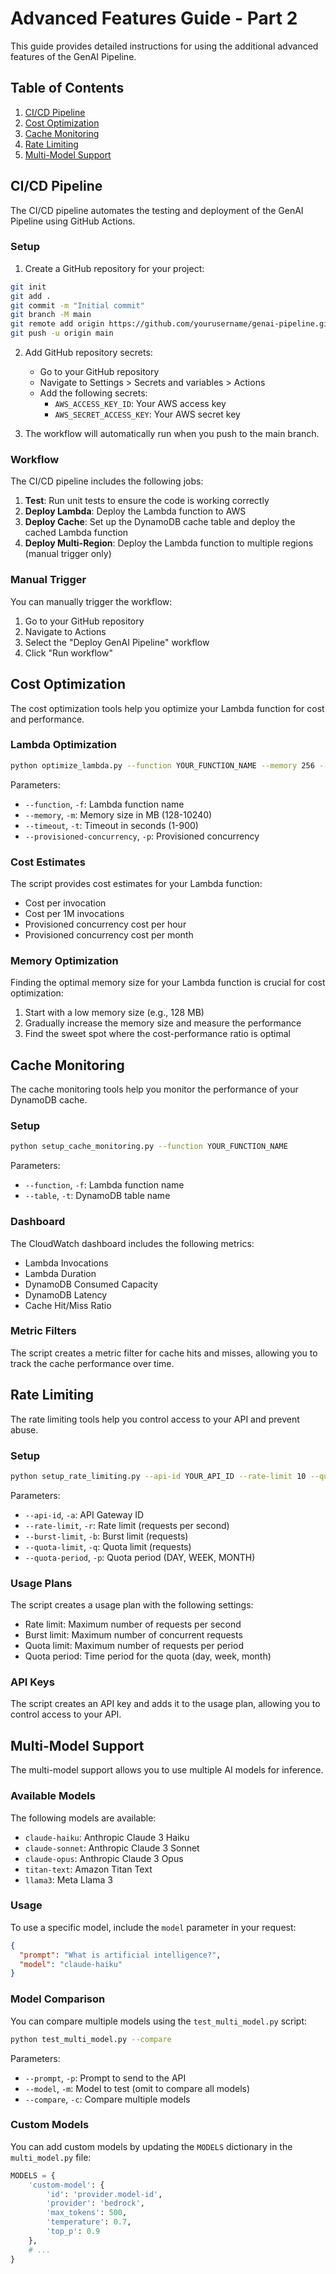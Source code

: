 # Advanced Features Guide - Part 2

This guide provides detailed instructions for using the additional advanced features of the GenAI Pipeline.

## Table of Contents

1. [CI/CD Pipeline](#cicd-pipeline)
2. [Cost Optimization](#cost-optimization)
3. [Cache Monitoring](#cache-monitoring)
4. [Rate Limiting](#rate-limiting)
5. [Multi-Model Support](#multi-model-support)

## CI/CD Pipeline

The CI/CD pipeline automates the testing and deployment of the GenAI Pipeline using GitHub Actions.

### Setup

1. Create a GitHub repository for your project:

```bash
git init
git add .
git commit -m "Initial commit"
git branch -M main
git remote add origin https://github.com/yourusername/genai-pipeline.git
git push -u origin main
```

2. Add GitHub repository secrets:
   - Go to your GitHub repository
   - Navigate to Settings > Secrets and variables > Actions
   - Add the following secrets:
     - `AWS_ACCESS_KEY_ID`: Your AWS access key
     - `AWS_SECRET_ACCESS_KEY`: Your AWS secret key

3. The workflow will automatically run when you push to the main branch.

### Workflow

The CI/CD pipeline includes the following jobs:

1. **Test**: Run unit tests to ensure the code is working correctly
2. **Deploy Lambda**: Deploy the Lambda function to AWS
3. **Deploy Cache**: Set up the DynamoDB cache table and deploy the cached Lambda function
4. **Deploy Multi-Region**: Deploy the Lambda function to multiple regions (manual trigger only)

### Manual Trigger

You can manually trigger the workflow:

1. Go to your GitHub repository
2. Navigate to Actions
3. Select the "Deploy GenAI Pipeline" workflow
4. Click "Run workflow"

## Cost Optimization

The cost optimization tools help you optimize your Lambda function for cost and performance.

### Lambda Optimization

```bash
python optimize_lambda.py --function YOUR_FUNCTION_NAME --memory 256 --timeout 30
```

Parameters:
- `--function`, `-f`: Lambda function name
- `--memory`, `-m`: Memory size in MB (128-10240)
- `--timeout`, `-t`: Timeout in seconds (1-900)
- `--provisioned-concurrency`, `-p`: Provisioned concurrency

### Cost Estimates

The script provides cost estimates for your Lambda function:

- Cost per invocation
- Cost per 1M invocations
- Provisioned concurrency cost per hour
- Provisioned concurrency cost per month

### Memory Optimization

Finding the optimal memory size for your Lambda function is crucial for cost optimization:

1. Start with a low memory size (e.g., 128 MB)
2. Gradually increase the memory size and measure the performance
3. Find the sweet spot where the cost-performance ratio is optimal

## Cache Monitoring

The cache monitoring tools help you monitor the performance of your DynamoDB cache.

### Setup

```bash
python setup_cache_monitoring.py --function YOUR_FUNCTION_NAME
```

Parameters:
- `--function`, `-f`: Lambda function name
- `--table`, `-t`: DynamoDB table name

### Dashboard

The CloudWatch dashboard includes the following metrics:

- Lambda Invocations
- Lambda Duration
- DynamoDB Consumed Capacity
- DynamoDB Latency
- Cache Hit/Miss Ratio

### Metric Filters

The script creates a metric filter for cache hits and misses, allowing you to track the cache performance over time.

## Rate Limiting

The rate limiting tools help you control access to your API and prevent abuse.

### Setup

```bash
python setup_rate_limiting.py --api-id YOUR_API_ID --rate-limit 10 --quota-limit 1000
```

Parameters:
- `--api-id`, `-a`: API Gateway ID
- `--rate-limit`, `-r`: Rate limit (requests per second)
- `--burst-limit`, `-b`: Burst limit (requests)
- `--quota-limit`, `-q`: Quota limit (requests)
- `--quota-period`, `-p`: Quota period (DAY, WEEK, MONTH)

### Usage Plans

The script creates a usage plan with the following settings:

- Rate limit: Maximum number of requests per second
- Burst limit: Maximum number of concurrent requests
- Quota limit: Maximum number of requests per period
- Quota period: Time period for the quota (day, week, month)

### API Keys

The script creates an API key and adds it to the usage plan, allowing you to control access to your API.

## Multi-Model Support

The multi-model support allows you to use multiple AI models for inference.

### Available Models

The following models are available:

- `claude-haiku`: Anthropic Claude 3 Haiku
- `claude-sonnet`: Anthropic Claude 3 Sonnet
- `claude-opus`: Anthropic Claude 3 Opus
- `titan-text`: Amazon Titan Text
- `llama3`: Meta Llama 3

### Usage

To use a specific model, include the `model` parameter in your request:

```json
{
  "prompt": "What is artificial intelligence?",
  "model": "claude-haiku"
}
```

### Model Comparison

You can compare multiple models using the `test_multi_model.py` script:

```bash
python test_multi_model.py --compare
```

Parameters:
- `--prompt`, `-p`: Prompt to send to the API
- `--model`, `-m`: Model to test (omit to compare all models)
- `--compare`, `-c`: Compare multiple models

### Custom Models

You can add custom models by updating the `MODELS` dictionary in the `multi_model.py` file:

```python
MODELS = {
    'custom-model': {
        'id': 'provider.model-id',
        'provider': 'bedrock',
        'max_tokens': 500,
        'temperature': 0.7,
        'top_p': 0.9
    },
    # ...
}
```